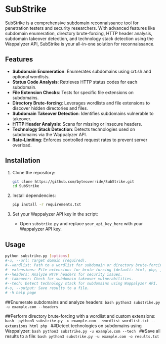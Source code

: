 # SubStrike

SubStrike is a comprehensive subdomain reconnaissance tool for penetration testers and security researchers. With advanced features like subdomain enumeration, directory brute-forcing, HTTP header analysis, subdomain takeover detection, and technology stack detection using the Wappalyzer API, SubStrike is your all-in-one solution for reconnaissance.

## Features

- **Subdomain Enumeration**: Enumerates subdomains using crt.sh and optional wordlists.
- **Status Code Analysis**: Retrieves HTTP status codes for each subdomain.
- **File Extension Checks**: Tests for specific file extensions on subdomains.
- **Directory Brute-forcing**: Leverages wordlists and file extensions to discover hidden directories and files.
- **Subdomain Takeover Detection**: Identifies subdomains vulnerable to takeover.
- **HTTP Header Analysis**: Scans for missing or insecure headers.
- **Technology Stack Detection**: Detects technologies used on subdomains via the Wappalyzer API.
- **Rate-Limiting**: Enforces controlled request rates to prevent server overload.

## Installation

1. Clone the repository:
    ```bash
    git clone https://github.com/byteoverride/SubStrike.git
    cd SubStrike
    ```

2. Install dependencies:
    ```bash
    pip install -r requirements.txt
    ```

3. Set your Wappalyzer API key in the script:
    - Open `substrike.py` and replace `your_api_key_here` with your Wappalyzer API key.

## Usage

```bash
python substrike.py [options]
#-u, --url: Target domain (required).
#--wordlist: Path to a wordlist for subdomain or directory brute-forcing.
#--extensions: File extensions for brute-forcing (default: html, php, js, css).
#--headers: Analyze HTTP headers for security issues.
#--takeover: Check for subdomain takeover vulnerabilities.
#--tech: Detect technology stack for subdomains using Wappalyzer API.
#-o, --output: Save results to a file.
# -h help page
```
##Enumerate subdomains and analyze headers:
  	```bash
  		python3 substrike.py -u example.com --headers
  	```

##Perform directory brute-forcing with a wordlist and custom extensions:
	```bash	
		python3 substrike.py -u example.com --wordlist wordlist.txt --extensions html php
	```
##Detect technologies on subdomains using Wappalyzer:
	```bash
		python3 substrike.py -u example.com --tech
	```
##Save all results to a file:
	```bash
		python3 substrike.py -u example.com -o results.txt
	```

